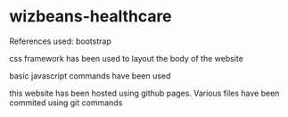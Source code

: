 # wizbeans-healthcare
References used:
bootstrap


css framework has been used to layout the body of the website

basic javascript commands have been used


this website has been hosted using github pages. Various files have been commited using git commands



